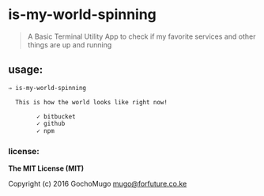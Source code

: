 # is-my-world-spinning

> A Basic Terminal Utility App to check if my favorite services
> and other things are up and running


## usage:

```bash
⇒ is-my-world-spinning

  This is how the world looks like right now!

        ✓ bitbucket
        ✓ github
        ✓ npm

```


### license:

**The MIT License (MIT)**

Copyright (c) 2016 GochoMugo <mugo@forfuture.co.ke>
